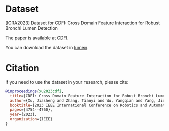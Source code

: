 # Dataset
[ICRA2023] Dataset for CDFI: Cross Domain Feature Interaction for Robust Bronchi Lumen Detection

The paper is available at [CDFI](https://ieeexplore.ieee.org/abstract/document/10160402).

You can download the dataset in [lumen](https://drive.google.com/file/d/1iKIr9LL6L5EexmpxkscD9ye85-176KGE/view?usp=drive_link).

# Citation
If you need to use the dataset in your research, please cite:
```bibtex
@inproceedings{xu2023cdfi,
  title={CDFI: Cross Domain Feature Interaction for Robust Bronchi Lumen Detection},
  author={Xu, Jiasheng and Zhang, Tianyi and Wu, Yangqian and Yang, Jie and Yang, Guang--Zhong and Gu, Yun},
  booktitle={2023 IEEE International Conference on Robotics and Automation (ICRA)},
  pages={4754--4760},
  year={2023},
  organization={IEEE}
}
```
